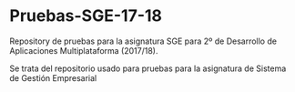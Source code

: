 # Pruebas-SGE-17-18
Repository de pruebas para la asignatura SGE para 2º de Desarrollo de Aplicaciones Multiplataforma (2017/18).

Se trata del repositorio usado para pruebas para la asignatura de Sistema de Gestión Empresarial

